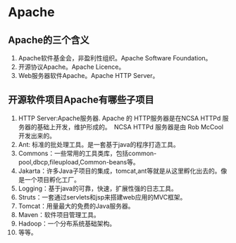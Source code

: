 # Apache

## Apache的三个含义

1. Apache软件基金会，非盈利性组织。Apache Software Foundation。
2. 开源协议Apache。Apache Licence。
3. Web服务器软件Apache。Apache HTTP Server。

## 开源软件项目Apache有哪些子项目

1. HTTP Server:Apache服务器. Apache 的 HTTP服务器是在NCSA HTTPd 服务器的基础上开发，维护形成的。　NCSA HTTPd 服务器是由 Rob McCool 开发出来的。
2. Ant: 标准的批处理工具。是一套基于java的程序打造工具。
3. Commons：一些常用的工具类库，包括common-pool,dbcp,fileupload,Common-beans等。
4. Jakarta：许多Java子项目的集成，tomcat,ant等就是从这里孵化出去的。像是一个项目孵化工厂。
5. Logging：基于java的可靠，快速，扩展性强的日志工具。
6. Struts：一套通过servlets和jsp来搭建web应用的MVC框架。
7. Tomcat：用量最大的免费的Java服务器。
8. Maven：软件项目管理工具。
9. Hadoop：一个分布系统基础架构。
10. 等等。
